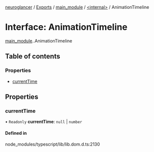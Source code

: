 [neuroglancer](../README.md) / [Exports](../modules.md) / [main\_module](../modules/main_module.md) / [<internal\>](../modules/main_module._internal_.md) / AnimationTimeline

# Interface: AnimationTimeline

[main_module](../modules/main_module.md).[<internal>](../modules/main_module._internal_.md).AnimationTimeline

## Table of contents

### Properties

- [currentTime](main_module._internal_.AnimationTimeline.md#currenttime)

## Properties

### currentTime

• `Readonly` **currentTime**: ``null`` \| `number`

#### Defined in

node_modules/typescript/lib/lib.dom.d.ts:2130
